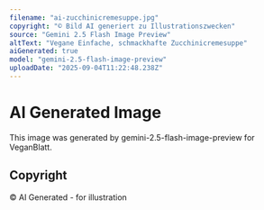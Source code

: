 ```yaml
---
filename: "ai-zucchinicremesuppe.jpg"
copyright: "© Bild AI generiert zu Illustrationszwecken"
source: "Gemini 2.5 Flash Image Preview"
altText: "Vegane Einfache, schmackhafte Zucchinicremesuppe"
aiGenerated: true
model: "gemini-2.5-flash-image-preview"
uploadDate: "2025-09-04T11:22:48.238Z"
---
```


# AI Generated Image

This image was generated by gemini-2.5-flash-image-preview for VeganBlatt.

## Copyright
© AI Generated - for illustration
